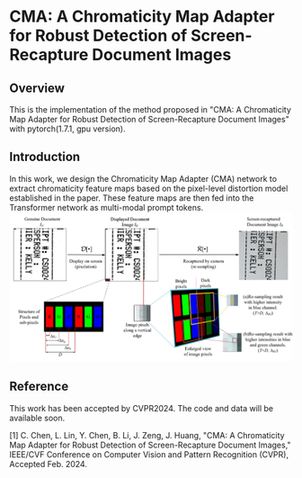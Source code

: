 # CMA: A Chromaticity Map Adapter for Robust Detection of Screen-Recapture Document Images

## Overview

This is the implementation of the method proposed in "CMA: A Chromaticity Map Adapter for Robust Detection of Screen-Recapture Document Images" with pytorch(1.7.1, gpu version). 

## Introduction

In this work, we design the Chromaticity Map Adapter (CMA) network to extract chromaticity feature maps based on the pixel-level distortion model established in the paper. These feature maps are then fed into the Transformer network as multi-modal prompt tokens.
![Image text](https://github.com/chenlewis/Chromaticity-Map-Adapter-for-DPAD/blob/main/figures/Pixel.png)

## Reference
This work has been accepted by CVPR2024. The code and data will be available soon.

[1]	C. Chen, L. Lin, Y. Chen, B. Li, J. Zeng, J. Huang, "CMA: A Chromaticity Map Adapter for Robust Detection of Screen-Recapture Document Images," IEEE/CVF Conference on Computer Vision and Pattern Recognition (CVPR), Accepted Feb. 2024.

